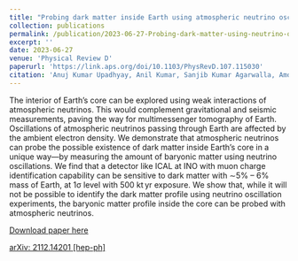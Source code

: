 ```yaml
---
title: "Probing dark matter inside Earth using atmospheric neutrino oscillations at INO-ICAL"
collection: publications
permalink: /publication/2023-06-27-Probing-dark-matter-using-neutrino-oscillations
excerpt: ''
date: 2023-06-27
venue: 'Physical Review D'
paperurl: 'https://link.aps.org/doi/10.1103/PhysRevD.107.115030'
citation: 'Anuj Kumar Upadhyay, Anil Kumar, Sanjib Kumar Agarwalla, Amol Dighe, &quot;Probing dark matter inside Earth using atmospheric neutrino oscillations at INO-ICAL&quot; <i>Physical Review D</i>, 107 (2023) 115030.'
---
```

The interior of Earth’s core can be explored using weak interactions of atmospheric neutrinos. This would complement gravitational and seismic measurements, paving the way for multimessenger tomography of Earth. Oscillations of atmospheric neutrinos passing through Earth are affected by the ambient electron density. We demonstrate that atmospheric neutrinos can probe the possible existence of dark matter inside Earth’s core in a unique way—by measuring the amount of baryonic matter using neutrino oscillations. We find that a detector like ICAL at INO with muon charge identification capability can be sensitive to dark matter with ∼5% – 6% mass of Earth, at 1σ level with 500 kt yr exposure. We show that, while it will not be possible to identify the dark matter profile using neutrino oscillation experiments, the baryonic matter profile inside the core can be probed with atmospheric neutrinos.
 
[Download paper here](https://link.aps.org/doi/10.1103/PhysRevD.107.115030)

[arXiv: 2112.14201 [hep-ph]](https://arxiv.org/abs/2112.14201)
